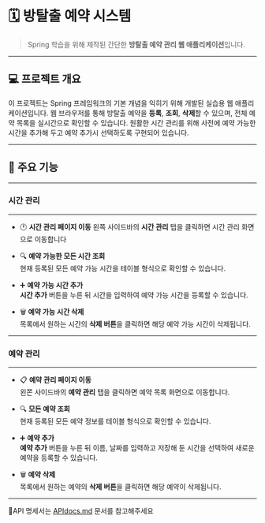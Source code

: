 # 🗓️ 방탈출 예약 시스템

> Spring 학습을 위해 제작된 간단한 **방탈출 예약 관리 웹 애플리케이션**입니다.

---

## 💻 프로젝트 개요

이 프로젝트는 Spring 프레임워크의 기본 개념을 익히기 위해 개발된 실습용 웹 애플리케이션입니다.
웹 브라우저를 통해 방탈출 예약을 **등록**, **조회**, **삭제**할 수 있으며, 전체 예약 목록을 실시간으로 확인할 수 있습니다.
원활한 시간 관리를 위해 사전에 예약 가능한 시간을 추가해 두고 예약 추가시 선택하도록 구현되어 있습니다.

---

## 📃 주요 기능

---

### 시간 관리

---

- 🕐 **시간 관리 페이지 이동**
  왼쪽 사이드바의 **시간 관리** 탭을 클릭하면 시간 관리 화면으로 이동합니다


- 🔍 **예약 가능한 모든 시간 조회**  
  현재 등록된 모든 예약 가능 시간을 테이블 형식으로 확인할 수 있습니다.


- ➕ **예약 가능 시간 추가**  
  **시간 추가** 버튼을 누른 뒤 시간을 입력하여 예약 가능 시간을 등록할 수 있습니다.


- 🗑️ **예약 가능 시간 삭제**  
  목록에서 원하는 시간의 **삭제 버튼**을 클릭하면 해당 예약 가능 시간이 삭제됩니다.

---

### 예약 관리

---

- 📋 **예약 관리 페이지 이동**  
  왼쫀 사이드바의 **예약 관리** 탭을 클릭하면 예약 목록 화면으로 이동합니다.


- 🔍 **모든 예약 조회**  
  현재 등록된 모든 예약 정보를 테이블 형식으로 확인할 수 있습니다.


- ➕ **예약 추가**  
  **예약 추가** 버튼을 누른 뒤 이름, 날짜를 입력하고 저장해 둔 시간을 선택하여 새로운 예약을 등록할 수 있습니다.


- 🗑️ **예약 삭제**  
  목록에서 원하는 예약의 **삭제 버튼**을 클릭하면 해당 예약이 삭제됩니다.

---

📃API 명세서는 [APIdocs.md](APIdocs.md) 문서를 참고해주세요
